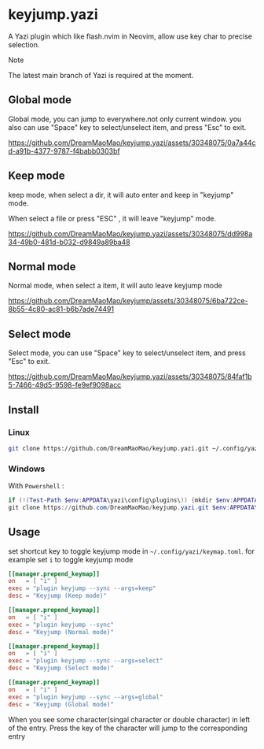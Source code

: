 # keyjump.yazi

A Yazi plugin which like flash.nvim in Neovim, allow use key char to precise selection.

> [!NOTE]
> The latest main branch of Yazi is required at the moment.

## Global mode

Global mode, you can jump to everywhere.not only current window.
you also can use "Space" key to select/unselect item, and press "Esc" to exit.

https://github.com/DreamMaoMao/keyjump.yazi/assets/30348075/0a7a44cd-a91b-4377-9787-f4babb0303bf


## Keep mode

keep mode, when select a dir, it will auto enter and keep in "keyjump" mode.

When select a file or press "ESC" , it will leave "keyjump" mode.

https://github.com/DreamMaoMao/keyjump.yazi/assets/30348075/dd998a34-49b0-481d-b032-d9849a89ba48

## Normal mode

Normal mode, when select a item, it will auto leave keyjump mode

https://github.com/DreamMaoMao/keyjump/assets/30348075/6ba722ce-8b55-4c80-ac81-b6b7ade74491

## Select mode

Select mode, you can use "Space" key to select/unselect item, and press "Esc" to exit.

https://github.com/DreamMaoMao/keyjump.yazi/assets/30348075/84faf1b5-7466-49d5-9598-fe9ef9098acc

## Install

### Linux

```bash
git clone https://github.com/DreamMaoMao/keyjump.yazi.git ~/.config/yazi/plugins/keyjump.yazi
```

### Windows

With `Powershell` :

```powershell
if (!(Test-Path $env:APPDATA\yazi\config\plugins\)) {mkdir $env:APPDATA\yazi\config\plugins\}
git clone https://github.com/DreamMaoMao/keyjump.yazi.git $env:APPDATA\yazi\config\plugins\keyjump.yazi
```

## Usage

set shortcut key to toggle keyjump mode in `~/.config/yazi/keymap.toml`. for example set `i` to toggle keyjump mode

```toml
[[manager.prepend_keymap]]
on   = [ "i" ]
exec = "plugin keyjump --sync --args=keep"
desc = "Keyjump (Keep mode)"
```

```toml
[[manager.prepend_keymap]]
on   = [ "i" ]
exec = "plugin keyjump --sync"
desc = "Keyjump (Normal mode)"
```

```toml
[[manager.prepend_keymap]]
on   = [ "i" ]
exec = "plugin keyjump --sync --args=select"
desc = "Keyjump (Select mode)"
```

```toml
[[manager.prepend_keymap]]
on   = [ "i" ]
exec = "plugin keyjump --sync --args=global"
desc = "Keyjump (Global mode)"
```

When you see some character(singal character or double character) in left of the entry.
Press the key of the character will jump to the corresponding entry
